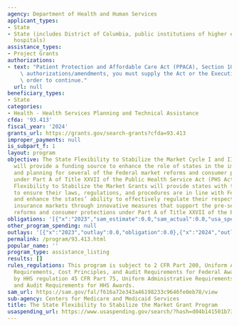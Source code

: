 ```yaml
---
agency: Department of Health and Human Services
applicant_types:
- State
- State (includes District of Columbia, public institutions of higher education and
  hospitals)
assistance_types:
- Project Grants
authorizations:
- text: "Patient Protection and Affordable Care Act (PPACA), Section 1003\r\nFor all\
    \ authorizations/amendments, you must supply the Act or the Executive Order in\
    \ order to continue."
  url: null
beneficiary_types:
- State
categories:
- Health - Health Services Planning and Technical Assistance
cfda: '93.413'
fiscal_year: '2024'
grants_url: https://grants.gov/search-grants?cfda=93.413
improper_payments: null
is_subpart_f: 1
layout: program
objective: The State Flexibility to Stabilize the Market Cycle I and II Grant Programs
  will provide a funding source to enhance the role of states in the implementation
  and planning for several of the Federal market reforms and consumer protections
  under Part A of Title XXVII of the Public Health Service Act (PHS Act). The State
  Flexibility to Stabilize the Market Grants will provide states with the opportunity
  to ensure their laws, regulations, and procedures are in line with Federal requirements,
  and enhance the states’ ability to effectively regulate their respective health
  insurance markets through innovative measures that support the pre-selected market
  reforms and consumer protections under Part A of Title XXVII of the PHS Act.
obligations: '[{"x":"2023","sam_estimate":0.0,"sam_actual":0.0,"usa_spending_actual":-265520.43},{"x":"2024","sam_estimate":0.0,"sam_actual":0.0,"usa_spending_actual":-3013780.81},{"x":"2025","sam_estimate":0.0,"sam_actual":0.0,"usa_spending_actual":-1546868.02}]'
other_program_spending: null
outlays: '[{"x":"2023","outlay":0.0,"obligation":0.0},{"x":"2024","outlay":0.0,"obligation":0.0},{"x":"2025","outlay":0.0,"obligation":0.0}]'
permalink: /program/93.413.html
popular_name: ''
program_type: assistance_listing
results: []
rules_regulations: This program is subject to 2 CFR Part 200, Uniform Administrative
  Requirements, Cost Principles, and Audit Requirements for Federal Awards implemented
  by HHS regulation 45 CFR Part 75, Uniform Administrative Requirements, Cost Principles,
  and Audit Requirements for HHS Awards.
sam_url: https://sam.gov/fal/f616a72e343a46198233c9646fe0eb78/view
sub-agency: Centers for Medicare and Medicaid Services
title: The State Flexibility to Stabilize the Market Grant Program
usaspending_url: https://www.usaspending.gov/search/?hash=d04b141501b7361dce23bb5756f70556
---
```

